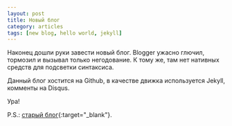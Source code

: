 ```yaml
---
layout: post
title: Новый блог
category: articles
tags: [new blog, hello world, jekyll]
---
```

Наконец дошли руки завести новый блог. Blogger ужасно глючил, тормозил и вызывал только негодование. К тому же, там нет нативных средств для подсветки синтаксиса. 

Данный блог хостится на Github, в качестве движка используется Jekyll, комменты на Disqus. 

Ура! 

P.S.: [старый блог](http://nikcode.blogspot.ru/){:target="_blank"}.